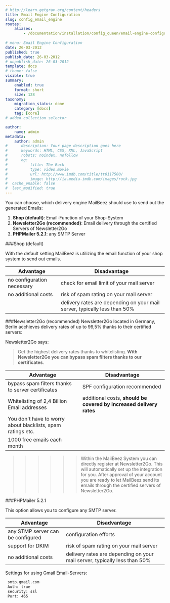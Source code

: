 ```yaml
---
# http://learn.getgrav.org/content/headers
title: Email Engine Configuration
slug: config_email_engine
routes:
    aliases:
        - /documentation/installation/config_queen/email-engine-configuration
        
# menu: Email Engine Configuration
date: 26-03-2012
published: true
publish_date: 26-03-2012
# unpublish_date: 26-03-2012
template: docs
# theme: false
visible: true
summary:
    enabled: true
    format: short
    size: 128
taxonomy:
    migration_status: done
    category: [docs]
    tag: [core]
# added collection selector

author:
    name: admin
metadata:
    author: admin
#      description: Your page description goes here
#      keywords: HTML, CSS, XML, JavaScript
#      robots: noindex, nofollow
#      og:
#          title: The Rock
#          type: video.movie
#          url: http://www.imdb.com/title/tt0117500/
#          image: http://ia.media-imdb.com/images/rock.jpg
#  cache_enable: false
#  last_modified: true
---
```



You can choose, which delivery engine MailBeez should use to send out the generated Emails:


1. **Shop (default)**: Email-Function of your Shop-System
1. **Newsletter2Go (recommended)**: Email delivery through the certified Servers of Newsletter2Go
1. **PHPMailer 5.2.1**: any SMTP Server

###Shop (default)

With the default setting MailBeez is utilizing the email function of your shop system to send out emails.

| Advantage                              | Disadvantage 
|----------------------------------------|----------------------------------------------
| no configuration necessary             | check for email limit of your mail server     
| no additional costs                    | risk of spam rating on your mail server         
|                                        | delivery rates are depending on your mail server, typically less than 50%         



###Newsletter2Go (recommended)
Newsletter2Go located in Germany, Berlin acchieves delivery rates of up to 99,5% thanks to their certified servers:

Newsletter2Go says:

> Get the highest delivery rates thanks to whitelisting. **With Newsletter2Go you can bypass spam filters thanks to our certificates**.

 
| Advantage                                                   | Disadvantage 
|------------------------------------------------------------|----------------------------------------------
| bypass spam filters thanks to server certificates          | SPF configuration recommended
| Whitelisting of 2,4 Billion Email addresses                | additional costs, **should be covered by increased delivery rates**    
| You don't have to worry about blacklists, spam ratings etc. |  |
| 1000 free emails each month                               |  |


>>>>>> Within the MailBeez System you can directly register at Newsletter2Go. This will automatically set up the integration for you. After approval of your account you are ready to let MailBeez send its emails through the certified servers of Newsletter2Go.

###PHPMailer 5.2.1

This option allows you to configure any SMTP server.

| Advantage                                    | Disadvantage 
|---------------------------------------------|----------------------------------------------
| any STMP server can be configured           | configuration efforts
| support for  DKIM                      | risk of spam rating on your mail server    
| no additional costs                   | delivery rates are depending on your mail server, typically less than 50%  |



Settings for using Gmail Email-Servers:
```bash
 smtp.gmail.com  
 Auth: true  
 security: ssl  
 Port: 465
```
